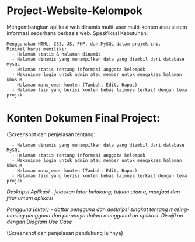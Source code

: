 # Project-Website-Kelompok
Mengembangkan aplikasi web dinamis multi-user multi-konten atau sistem informasi sederhana berbasis web.
Spesifikasi Kebutuhan:

    Menggunakan HTML, CSS, JS, PHP, dan MySQL dalam projek ini.
    Minimal harus memiliki:
      - Halaman statis & halaman dinamis
      - Halaman dinamis yang menampilkan data yang diambil dari database MySQL
      - Halaman statis tentang informasi anggota kelompok
      - Mekanisme login untuk admin atau member untuk mengakses halaman khusus
      - Halaman manajemen konten (Tambah, Edit, Hapus)
      - Halaman lain yang berisi konten bebas lainnya terkait dengan tema projek

# Konten Dokumen Final Project:
(Screenshot dan penjelasan tentang:

      - Halaman dinamis yang menampilkan data yang diambil dari database MySQL
      - Halaman statis tentang informasi anggota kelompok
      - Mekanisme login untuk admin atau member untuk mengakses halaman khusus
      - Halaman manajemen konten (Tambah, Edit, Hapus)
      - Halaman lain yang berisi konten bebas lainnya terkait dengan tema projek 

*Deskripsi Aplikasi - jelaskan latar belakang, tujuan utama, manfaat dan fitur umum aplikasi*

*Pengguna (aktor) - daftar pengguna dan deskripsi singkat tentang masing-masing pengguna dan perannya dalam menggunakan aplikasi. Disajikan dengan Diagram Use Case* 

(Screenshot dan penjelasan pendukung lainnya)
